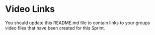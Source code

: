 # Video Links

You should update this README.md file to contain links to your groups video files that have been created for this Sprint.
